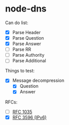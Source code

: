 # node-dns

Can do list:

- [X] Parse Header
- [X] Parse Question
- [X] Parse Answer
- [ ] Parse RR
- [ ] Parse Authority
- [ ] Parse Additional

Things to test:

- [X] Message decompression
  - [X] Question
  - [X] Answer

RFCs:

- [ ] [RFC 1035](https://tools.ietf.org/html/rfc1035)
- [X] [RFC 3596 (IPv6)](https://tools.ietf.org/html/rfc3596)
